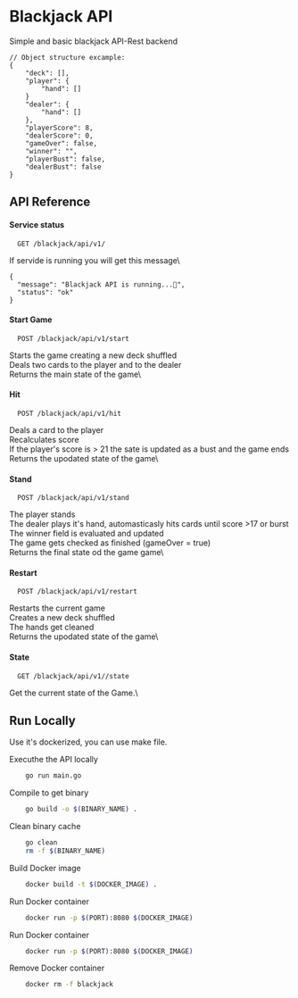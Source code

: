 
# Blackjack API

Simple and basic blackjack API-Rest backend

```
// Object structure excample:
{
    "deck": [],
    "player": {
        "hand": []
    }
    "dealer": {
        "hand": []
    },
    "playerScore": 8,
    "dealerScore": 0,
    "gameOver": false,
    "winner": "",
    "playerBust": false,
    "dealerBust": false
}
```

## API Reference

#### Service status

```http
  GET /blackjack/api/v1/
```

If servide is running you will get this message\

```
{
  "message": "Blackjack API is running...🚀",
  "status": "ok"
}
```

#### Start Game

```http
  POST /blackjack/api/v1/start
```

Starts the game creating a new deck shuffled\
Deals two cards to the player and to the dealer\
Returns the main state of the game\

#### Hit

```http
  POST /blackjack/api/v1/hit
```
Deals a card to the player\
Recalculates score\
If the player's score is > 21 the sate is updated as a bust and the game ends\
Returns the upodated state of the game\


#### Stand

```http
  POST /blackjack/api/v1/stand
```
The player stands\
The dealer plays it's hand, automasticasly hits cards until score >17 or burst\
The winner field is evaluated and updated\
The game gets checked as finished (gameOver = true)\
Returns the final state od the game game\


#### Restart

```http
  POST /blackjack/api/v1/restart
```
Restarts the current game\
Creates a new deck shuffled\
The hands get cleaned\
Returns the upodated state of the game\


#### State

```http
  GET /blackjack/api/v1//state
```
Get the current state of the Game.\




## Run Locally

Use it's dockerized, you can use make file.

Executhe the API locally

```bash
    go run main.go
```

Compile to get binary

```bash
    go build -o $(BINARY_NAME) .
```

Clean binary cache

```bash
    go clean
    rm -f $(BINARY_NAME)
```

Build Docker image

```bash
    docker build -t $(DOCKER_IMAGE) .
```

Run Docker container

```bash
    docker run -p $(PORT):8080 $(DOCKER_IMAGE)
```

Run Docker container

```bash
    docker run -p $(PORT):8080 $(DOCKER_IMAGE)
```

Remove Docker container

```bash
    docker rm -f blackjack







